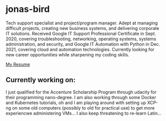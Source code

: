 # jonas-bird

Tech support specialist and project/program manager. Adept at managing difficult projects, creating new business systems, and delivering corporate IT solutions. Received Google IT Support Professional Certificate in Sept. 2020, covering troubleshooting, networking, operating systems, systems administration, and security, and Google IT Automation with Python in Dec. 2021, covering cloud and automation technologies. Currently looking for new career opportunities while sharpening my coding skills.

[My Resume](https://jonas-bird.github.io/Jonas-Bird-HTML-Resume/)

## Currently working on:

I just qualified for the Accenture Scholarship Program through udacity for their programming nano-degree. I am also working through some Docker and Kubernetes tutorials, oh and I am playing around with setting up XCP-ng on some old computers (possibly to old for practical use) to get more experiencwe administering VMs... I also keep threatening to re-learn Latin...
